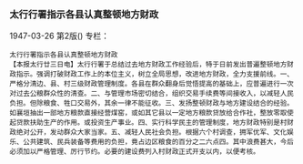 ### 太行行署指示各县认真整顿地方财政

1947-03-26
第2版()
专栏：

    太行行署指示各县认真整顿地方财政
    【本报太行廿三日电】太行行署于总结过去地方财政工作经验后，特于日前发出普遍整顿地方财政指示。强调打破财政工作上的本位主义，树立全局思想，改进地方财政，全力支援前线。一、严格分清边、县、村三级财政管理制度。各县在群众翻身后觉悟提高的基础上，应普遍进行一次对过去公粮群众性的清查。二、与管理市场密切结合，组织交易手续费等间接收入，以减轻人民负担。但除粮食、牲口交易外，其余一律不能征收。三、发扬整顿财政与地方建设结合的经验。如襄垣抽出一部地方粮款直接经营煤窑，或如其它县以一定地方粮款贷放给合作社，整放零取使起贷款扶助生产的作用。或投资生产事业。四、实行科学民主的管理制度，地方财政特别是村财政绝对公开，发动群众大家当家。五、减轻人民社会负担。根据六个村调查，拥军优军、文化娱乐、公共建筑、民兵装备等费用的负担，竟占边区粮食的百分之二六点四。其中浪费甚大，今后必须加以严格管理、厉行节约。必要的建设费列入村财政正式开支以内，以便考核。
